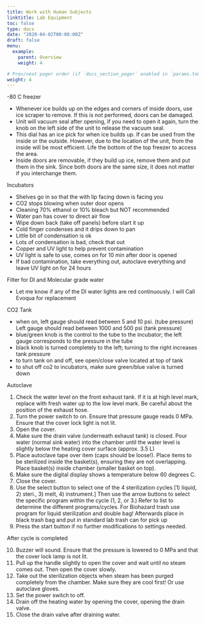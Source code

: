 ```yaml
---
title: Work with Human Subjects
linktitle: Lab Equipment
toc: false
type: docs
date: "2020-04-02T00:00:00Z"
draft: false
menu:
  example:
    parent: Overview
    weight: 4

# Prev/next pager order (if `docs_section_pager` enabled in `params.toml`)
weight: 4
---
```



-80 C freezer 

* Whenever ice builds up on the edges and corners of inside doors, use ice scraper to remove. If this is not performed, doors can be damaged. 
* Unit will vacuum seal after opening, if you need to open it again, turn the knob on the left side of the unit to release the vacuum seal. 
* This dial has an ice pick for when ice builds up. If can be used from the inside or the outside. However, due to the location of the unit, from the inside will be most efficient. Life the bottom of the top freezer to access the area. 
* Inside doors are removable, if they build up ice, remove them and put them in the sink. Since both doors are the same size, it does not matter if you interchange them.

Incubators

* Shelves go in so that the with lip facing down is facing you 
* CO2 stops blowing when outer door opens
* Cleaning 70% ethanol or 10% bleach but NOT recommended
* Water pan has cover to direct air flow
* Wipe down back (take off panels) before start it up
* Cold finger condenses and it drips down to pan
* Little bit of condensation is ok
* Lots of condensation is bad, check that out
* Copper and UV light to help prevent contamination
* UV light is safe to use, comes on for 10 min after door is opened
* If bad contamination, take everything out, autoclave everything and leave UV light on for 24 hours

Filter for DI and Molecular grade water

* Let me know if any of the DI water lights are red continuously. I will Call Evoqua for replacement 

CO2 Tank 

* when on, left gauge should read between 5 and 10 psi. (tube pressure) Left gauge should read between 1000 and 500 psi (tank pressure)
* blue/green knob is the control to the tube to the incubator; the left gauge corresponds to the pressure in the tube
* black knob is turned completely to the left; turning to the right increases tank pressure
* to turn tank on and off, see open/close valve located at top of tank
* to shut off co2 to incubators, make sure green/blue valve is turned down 

Autoclave

1.	Check the water level on the front exhaust tank. If it is at high level mark, replace with fresh water up to the low level mark. Be careful about the position of the exhaust hose. 
2.	Turn the power switch to on. Ensure that pressure gauge reads 0 MPa. Ensure that the cover lock light is not lit. 
3.	Open the cover. 
4.	Make sure the drain valve (underneath exhaust tank) is closed. Pour water (normal sink water) into the chamber until the water level is slightly below the heating cover surface (approx. 3.5 L) 
5.	Place autoclave tape over item (caps should be loose!). Place items to be sterilized inside the basket(s), ensuring they are not overlapping. Place basket(s) inside chamber (smaller basket on top). 
6.	Make sure the digital display shows a temperature below 60 degrees C. 
7.	Close the cover. 
8.	Use the select button to select one of the 4 sterilization cycles [1) liquid, 2) steri., 3) melt, 4) instrument.] Then use the arrow buttons to select the specific program within the cycle (1, 2, or 3.) Refer to list to determine the different programs/cycles. For Biohazard trash use program for liquid sterilization and double bag! Afterwards place in black trash bag and put in standard lab trash can for pick up
9.	Press the start button if no further modifications to settings needed.

After cycle is completed
    
10.	Buzzer will sound. Ensure that the pressure is lowered to 0 MPa and that the cover lock lamp is not lit.
11.	 Pull up the handle slightly to open the cover and wait until no steam comes out. Then open the cover slowly.  
12.	Take out the sterilization objects when steam has been purged completely from the chamber. Make sure they are cool first! Or use autoclave gloves.
13.	Set the power switch to off. 
14.	Drain off the heating water by opening the cover, opening the drain valve. 
15.	Close the drain valve after draining water. 